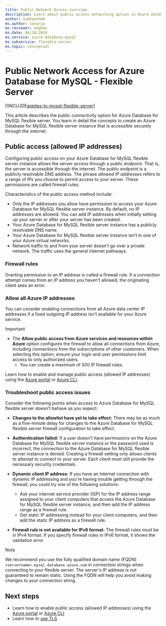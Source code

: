 ```yaml
---
title: Public Network Access overview
description: Learn about public access networking option in Azure Database for MySQL - Flexible Server.
author: SudheeshGH
ms.author: sunaray
ms.reviewer: maghan
ms.date: 06/18/2024
ms.service: azure-database-mysql
ms.subservice: flexible-server
ms.topic: conceptual
---
```


# Public Network Access for Azure Database for MySQL - Flexible Server

[!INCLUDE[applies-to-mysql-flexible-server](../includes/applies-to-mysql-flexible-server.md)]

This article describes the public connectivity option for Azure Database for MySQL flexible server. You learn in detail the concepts to create an Azure Database for MySQL flexible server instance that is accessible securely through the internet.

## Public access (allowed IP addresses)

Configuring public access on your Azure Database for MySQL flexible server instance allows the server access through a public endpoint. That is, the server is accessible through the internet. The public endpoint is a publicly resolvable DNS address. The phrase *allowed IP addresses* refers to a range of IPs you choose to permit access to your server. These permissions are called firewall rules.

Characteristics of the public access method include:

- Only the IP addresses you allow have permission to access your Azure Database for MySQL flexible server instance. By default, no IP addresses are allowed. You can add IP addresses when initially setting up your server or after your server has been created.
- Your Azure Database for MySQL flexible server instance has a publicly resolvable DNS name.
- Your Azure Database for MySQL flexible server instance isn't in one of your Azure virtual networks.
- Network traffic to and from your server doesn't go over a private network. The traffic uses the general internet pathways.

### Firewall rules

Granting permission to an IP address is called a firewall rule. If a connection attempt comes from an IP address you haven't allowed, the originating client sees an error.

### Allow all Azure IP addresses

You can consider enabling connections from all Azure data center IP addresses if a fixed outgoing IP address isn't available for your Azure service.

> [!IMPORTANT]
> - The **Allow public access from Azure services and resources within Azure** option configures the firewall to allow all connections from Azure, including connections from the subscriptions of other customers. When selecting this option, ensure your login and user permissions limit access to only authorized users.
>    - You can create a maximum of 500 IP firewall rules.
>    

Learn how to enable and manage public access (allowed IP addresses) using the [Azure portal](how-to-manage-firewall-portal.md) or [Azure CLI](how-to-manage-firewall-cli.md).

### Troubleshoot public access issues

Consider the following points when access to Azure Database for MySQL flexible server doesn't behave as you expect:

- **Changes to the allowlist have yet to take effect:** There may be as much as a five-minute delay for changes to the Azure Database for MySQL flexible server firewall configuration to take effect.

- **Authentication failed:** If a user doesn't have permissions on the Azure Database for MySQL flexible server instance or the password used is incorrect, the connection to the Azure Database for MySQL flexible server instance is denied. Creating a firewall setting only allows clients to attempt to connect to your server. Each client must still provide the necessary security credentials.

- **Dynamic client IP address:** If you have an Internet connection with dynamic IP addressing and you're having trouble getting through the firewall, you could try one of the following solutions:
    - Ask your internet service provider (ISP) for the IP address range assigned to your client computers that access the Azure Database for MySQL flexible server instance, and then add the IP address range as a firewall rule.
    - Get static IP addressing instead for your client computers, and then add the static IP address as a firewall rule.

- **Firewall rule is not available for IPv6 format:** The firewall rules must be in IPv4 format. If you specify firewall rules in IPv6 format, it shows the validation error.

> [!NOTE]  
> We recommend you use the fully qualified domain name (FQDN) `<servername>.mysql.database.azure.com` in connection strings when connecting to your flexible server. The server's IP address is not guaranteed to remain static. Using the FQDN will help you avoid making changes to your connection string.

## Next steps

- Learn how to enable public access (allowed IP addresses) using the [Azure portal](how-to-manage-firewall-portal.md) or [Azure CLI](how-to-manage-firewall-cli.md)
- Learn how to [use TLS](how-to-connect-tls-ssl.md)


